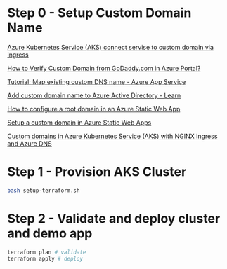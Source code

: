 # Step 0 - Setup Custom Domain Name

[Azure Kubernetes Service (AKS) connect servise to custom domain via ingress](https://alakbarv.azurewebsites.net/2019/01/25/azure-kubernetes-service-aks-connect-servise-to-custom-domain-via-ingress/)

[How to Verify Custom Domain from GoDaddy.com in Azure Portal?](https://jeanpaul.cloud/2020/04/01/how-to-verify-custom-domain-from-godaddy-com-in-azure-portal/)

[Tutorial: Map existing custom DNS name - Azure App Service](https://docs.microsoft.com/en-us/azure/app-service/app-service-web-tutorial-custom-domain)

[Add custom domain name to Azure Active Directory - Learn](https://docs.microsoft.com/en-us/learn/modules/add-custom-domain-name-azure-active-directory/)

[How to configure a root domain in an Azure Static Web App](https://burkeholland.github.io/posts/static-app-root-domain/)

[Setup a custom domain in Azure Static Web Apps](https://docs.microsoft.com/en-us/azure/static-web-apps/custom-domain)

[Custom domains in Azure Kubernetes Service (AKS) with NGINX Ingress and Azure DNS](https://thorsten-hans.com/custom-domains-in-azure-kubernetes-with-nginx-ingress-azure-cli)

# Step 1 - Provision AKS Cluster

```sh
bash setup-terraform.sh
```

# Step 2 - Validate and deploy cluster and demo app

```sh
terraform plan # validate
terraform apply # deploy
```